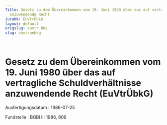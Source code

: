 ```yaml
---
Title: Gesetz zu dem Übereinkommen vom 19. Juni 1980 über das auf vertragliche Schuldverhältnisse
  anzuwendende Recht
jurabk: EuVtrÜbkG
layout: default
origslug: euvtr_bkg
slug: euvtruebkg

---
```


# Gesetz zu dem Übereinkommen vom 19. Juni 1980 über das auf vertragliche Schuldverhältnisse anzuwendende Recht (EuVtrÜbkG)

Ausfertigungsdatum
:   1986-07-25

Fundstelle
:   BGBl II: 1986, 809

